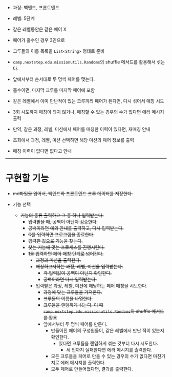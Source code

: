- 과정: 백엔드, 프론트엔드
- 레벨: 5단계

- 같은 레벨동안은 같은 페어 X
- 페어가 홀수인 경우 3인으로

- 크루들의 이름 목록을 `List<String>` 형태로 준비
- `camp.nextstep.edu.missionutils.Randoms`의 shuffle 메서드를 활용해서 섞는다.
- 앞에서부터 순서대로 두 명씩 페어를 맺는다.
- 홀수이면, 마지막 크루를 마지막 페어에 포함
- 같은 레벨에서 이미 만난적이 있는 크루끼리 페어가 된다면, 다시 섞어서 매칭 시도
- 3회 시도까지 매칭이 되지 않거나, 매칭할 수 있는 경우의 수가 없다면 에러 메시지 출력
- 만약, 같은 과정, 레벨, 미션에서 페어를 매칭한 이력이 있다면, 재매칭 안내

- 조회에서 과정, 레벨, 미션 선택하면 해당 미션의 페어 정보를 출력
- 매칭 이력이 없다면 없다고 안내

---

# 구현할 기능
- ~~md파일을 읽어서, 백엔드와 프론트엔드 크루 데이터를 저장한다.~~

- 기능 선택
    - ~~기능의 종류 출력하고 그 중 하나 입력받는다.~~
        - ~~입력받을 때, 공백이 아닌지 검증한다.~~
        - ~~공백이라면 예외 안내를 출력하고, 다시 입력받는다.~~
        - ~~Q를 입력하면 프로그램을 종료한다.~~
        - ~~입력한 값으로 기능을 찾는다.~~
        - ~~찾는 기능에 맞는 프로세스를 진행시킨다.~~
        - ~~1을 입력하면 페어 매칭 단계로 넘어간다.~~
          - ~~과정과 미션을 출력한다.~~
          - ~~매칭하고자하는 과정, 레벨, 미션을 입력받는다.~~
            - ~~각 입력값이 공백이 아닌지 확인한다.~~
            - ~~공백이라면 다시 입력받는다.~~
          - 입력받은 과정, 레벨, 미션에 해당하는 페어 매칭을 시도한다.
            - ~~과정에 맞는 크루들을 가져온다.~~
            - ~~크루들의 이름을 나열한다.~~
            - ~~크루들을 랜덤하게 섞는다. 이 때 `camp.nextstep.edu.missionutils.Randoms`의 shuffle 메서드를 활용~~
            - 앞에서부터 두 명씩 페어를 만든다.
              - 만들어진 페어의 구성원들이, 같은 레벨에서 만난 적이 있는지 확인한다.
                - 있다면 크루들을 랜덤하게 섞는 것부터 다시 시도한다.
                  - 세 번까지 실패한다면 에러 메시지를 출력한다.
              - 모든 크루들을 페어로 만들 수 있는 경우의 수가 없다면 마찬가지로 에러 메시지를 출력한다.
              - 모두 페어로 만들어졌다면, 결과를 출력한다.